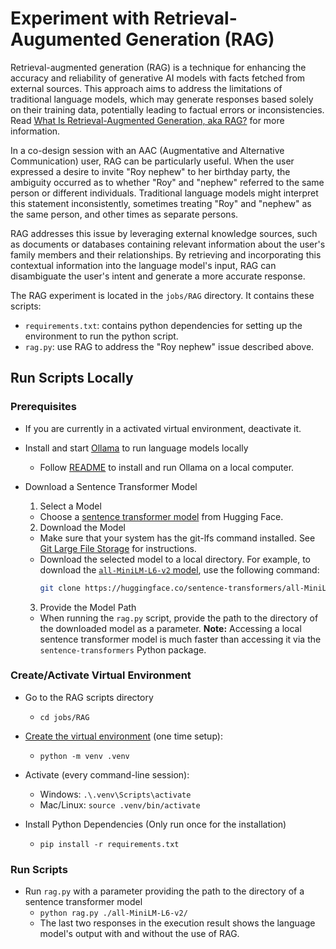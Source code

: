 # Experiment with Retrieval-Augumented Generation (RAG)

Retrieval-augmented generation (RAG) is a technique for enhancing the accuracy and reliability of
generative AI models with facts fetched from external sources. This approach aims to address the
limitations of traditional language models, which may generate responses based solely on their
training data, potentially leading to factual errors or inconsistencies. Read 
[What Is Retrieval-Augmented Generation, aka RAG?](https://blogs.nvidia.com/blog/what-is-retrieval-augmented-generation/)
for more information.

In a co-design session with an AAC (Augmentative and Alternative Communication) user, RAG can
be particularly useful. When the user expressed a desire to invite "Roy nephew" to her birthday
party, the ambiguity occurred as to whether "Roy" and "nephew" referred to the same person or
different individuals. Traditional language models might interpret this statement inconsistently,
sometimes treating "Roy" and "nephew" as the same person, and other times as separate persons.

RAG addresses this issue by leveraging external knowledge sources, such as documents or databases
containing relevant information about the user's family members and their relationships. By
retrieving and incorporating this contextual information into the language model's input, RAG
can disambiguate the user's intent and generate a more accurate response.

The RAG experiment is located in the `jobs/RAG` directory. It contains these scripts:

* `requirements.txt`: contains python dependencies for setting up the environment to run
the python script.
* `rag.py`: use RAG to address the "Roy nephew" issue described above.

## Run Scripts Locally

### Prerequisites

* If you are currently in a activated virtual environment, deactivate it.

* Install and start [Ollama](https://github.com/ollama/ollama) to run language models locally
  * Follow [README](https://github.com/ollama/ollama?tab=readme-ov-file#customize-a-model) to
  install and run Ollama on a local computer.

* Download a Sentence Transformer Model
  1. Select a Model
    - Choose a [sentence transformer model](https://huggingface.co/sentence-transformers) from Hugging Face.
  2. Download the Model
    - Make sure that your system has the git-lfs command installed. See 
    [Git Large File Storage](https://git-lfs.com/) for instructions.
    - Download the selected model to a local directory. For example, to download the 
    [`all-MiniLM-L6-v2` model](https://huggingface.co/sentence-transformers/all-MiniLM-L6-v2), use the following
    command:
      ```sh
      git clone https://huggingface.co/sentence-transformers/all-MiniLM-L6-v2
      ```
  3. Provide the Model Path
    - When running the `rag.py` script, provide the path to the directory of the downloaded model as a parameter.
  **Note:** Accessing a local sentence transformer model is much faster than accessing it via the
  `sentence-transformers` Python package.

### Create/Activate Virtual Environment
* Go to the RAG scripts directory
  - `cd jobs/RAG`

* [Create the virtual environment](https://docs.python.org/3/library/venv.html)
  (one time setup): 
  - `python -m venv .venv` 

* Activate (every command-line session):
  - Windows: `.\.venv\Scripts\activate`
  - Mac/Linux: `source .venv/bin/activate`

* Install Python Dependencies (Only run once for the installation)
  - `pip install -r requirements.txt`

### Run Scripts
* Run `rag.py` with a parameter providing the path to the directory of a sentence transformer model
  - `python rag.py ./all-MiniLM-L6-v2/`
  - The last two responses in the execution result shows the language model's output
  with and without the use of RAG.
